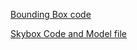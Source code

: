 [Bounding Box code](http://www.toymaker.info/Games/XNA/html/xna_bounding_box.html)

[Skybox Code and Model file](http://www.riemers.net/eng/Tutorials/XNA/Csharp/Series2/Skybox.php)
